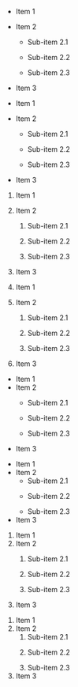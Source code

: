 - Item 1
- Item 2
  - Sub-item 2.1
  
  - Sub-item 2.2
  
  - Sub-item 2.3
- Item 3

- Item 1
- Item 2
  - Sub-item 2.1
  - <p>Sub-item 2.2</p>
  - Sub-item 2.3
- Item 3

1. Item 1
2. Item 2
   1. Sub-item 2.1
   
   2. Sub-item 2.2
   
   3. Sub-item 2.3
3. Item 3

1. Item 1
2. Item 2
   1. Sub-item 2.1
   2. <p>Sub-item 2.2</p>
   3. Sub-item 2.3
3. Item 3

<ul>
  <li>Item 1</li>
  <li>
    Item 2
    <ul>
      <li>
        <p>Sub-item 2.1</p>
      </li>
      <li>
        <p>Sub-item 2.2</p>
      </li>
      <li>
        <p>Sub-item 2.3</p>
      </li>
    </ul>
  </li>
  <li>Item 3</li>
</ul>

<ul>
  <li>Item 1</li>
  <li>
    Item 2
    <ul>
      <li>Sub-item 2.1</li>
      <li>
        <p>Sub-item 2.2</p>
      </li>
      <li>Sub-item 2.3</li>
    </ul>
  </li>
  <li>Item 3</li>
</ul>

<ol>
  <li>Item 1</li>
  <li>
    Item 2
    <ol>
      <li>
        <p>Sub-item 2.1</p>
      </li>
      <li>
        <p>Sub-item 2.2</p>
      </li>
      <li>
        <p>Sub-item 2.3</p>
      </li>
    </ol>
  </li>
  <li>Item 3</li>
</ol>

<ol>
  <li>Item 1</li>
  <li>
    Item 2
    <ol>
      <li>Sub-item 2.1</li>
      <li>
        <p>Sub-item 2.2</p>
      </li>
      <li>Sub-item 2.3</li>
    </ol>
  </li>
  <li>Item 3</li>
</ol>